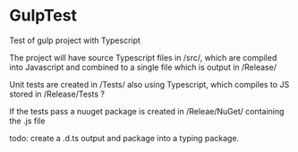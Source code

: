 # GulpTest

Test of gulp project with Typescript

The project will have source Typescript files in /src/, which are compiled into Javascript and combined to a single file
which is output in /Release/

Unit tests are created in /Tests/ also using Typescript, which compiles to JS stored in /Release/Tests ?

If the tests pass a nuuget package is created in /Releae/NuGet/ containing the .js file

todo: create a .d.ts output and package into a typing package.

